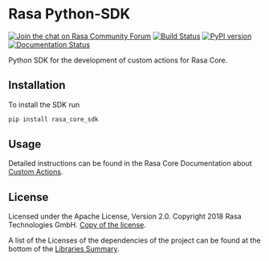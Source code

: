 # Rasa Python-SDK
[![Join the chat on Rasa Community Forum](https://img.shields.io/badge/forum-join%20discussions-brightgreen.svg)](https://forum.rasa.com/?utm_source=badge&utm_medium=badge&utm_campaign=pr-badge&utm_content=badge)
[![Build Status](https://travis-ci.com/RasaHQ/rasa_core_sdk.svg?branch=master)](https://travis-ci.com/RasaHQ/rasa_core_sdk)
[![PyPI version](https://img.shields.io/pypi/v/rasa_core_sdk.svg)](https://pypi.python.org/pypi/rasa-core-sdk)
[![Documentation Status](https://img.shields.io/badge/docs-stable-brightgreen.svg)](https://rasa.com/docs/core)

Python SDK for the development of custom actions for Rasa Core.

## Installation

To install the SDK run

```bash
pip install rasa_core_sdk
```

## Usage

Detailed instructions can be found in the Rasa Core Documentation about 
[Custom Actions](https://rasa.com/docs/core/customactions.html).

## License
Licensed under the Apache License, Version 2.0. Copyright 2018 Rasa Technologies GmbH. [Copy of the license](LICENSE.txt).

A list of the Licenses of the dependencies of the project can be found at
the bottom of the
[Libraries Summary](https://libraries.io/github/RasaHQ/rasa_core_sdk).
